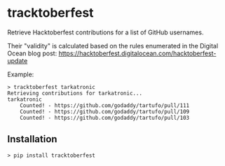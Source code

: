 # tracktoberfest

Retrieve Hacktoberfest contributions for a list of GitHub usernames.

Their "validity" is calculated based on the rules enumerated in the Digital
Ocean blog post: <https://hacktoberfest.digitalocean.com/hacktoberfest-update>

Example:

```console
> tracktoberfest tarkatronic
Retrieving contributions for tarkatronic...
tarkatronic
    Counted! - https://github.com/godaddy/tartufo/pull/111
    Counted! - https://github.com/godaddy/tartufo/pull/109
    Counted! - https://github.com/godaddy/tartufo/pull/103
```

## Installation

```console
> pip install tracktoberfest
```
